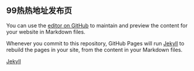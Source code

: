 ## 99热热地址发布页

You can use the [editor on GitHub](https://github.com/freegithub001/wailian001/edit/master/README.md) to maintain and preview the content for your website in Markdown files.

Whenever you commit to this repository, GitHub Pages will run [Jekyll](https://jekyllrb.com/) to rebuild the pages in your site, from the content in your Markdown files.

[Jekyll](https://jekyllrb.com/)
